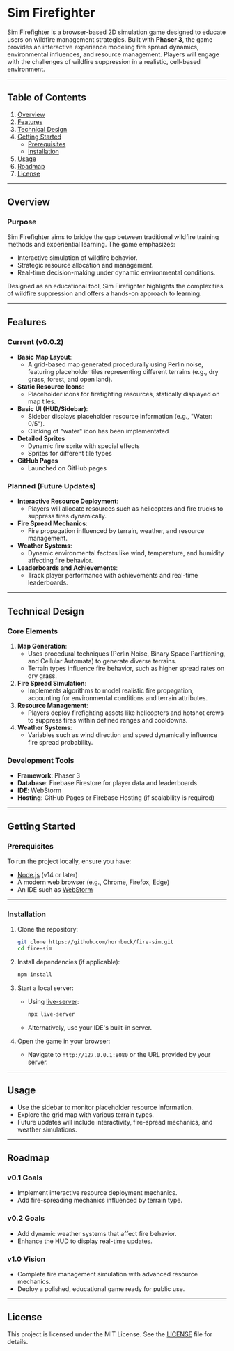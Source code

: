 # **Sim Firefighter**

Sim Firefighter is a browser-based 2D simulation game designed to educate users on wildfire management strategies. Built with **Phaser 3**, the game provides an interactive experience modeling fire spread dynamics, environmental influences, and resource management. Players will engage with the challenges of wildfire suppression in a realistic, cell-based environment.

---

## **Table of Contents**

1. [Overview](#overview)
2. [Features](#features)
3. [Technical Design](#technical-design)
4. [Getting Started](#getting-started)
    - [Prerequisites](#prerequisites)
    - [Installation](#installation)
5. [Usage](#usage)
6. [Roadmap](#roadmap)
7. [License](#license)

---

## **Overview**

### **Purpose**

Sim Firefighter aims to bridge the gap between traditional wildfire training methods and experiential learning. The game emphasizes:

- Interactive simulation of wildfire behavior.
- Strategic resource allocation and management.
- Real-time decision-making under dynamic environmental conditions.

Designed as an educational tool, Sim Firefighter highlights the complexities of wildfire suppression and offers a hands-on approach to learning.

---

## **Features**

### **Current (v0.0.2)**

- **Basic Map Layout**:
    - A grid-based map generated procedurally using Perlin noise, featuring placeholder tiles representing different terrains (e.g., dry grass, forest, and open land).
- **Static Resource Icons**:
    - Placeholder icons for firefighting resources, statically displayed on map tiles.
- **Basic UI (HUD/Sidebar)**:
    - Sidebar displays placeholder resource information (e.g., "Water: 0/5").
    - Clicking of "water" icon has been implementated
- **Detailed Sprites**
    - Dynamic fire sprite with special effects
    - Sprites for different tile types
- **GitHub Pages**
    - Launched on GitHub pages
  


### **Planned (Future Updates)**

- **Interactive Resource Deployment**:
    - Players will allocate resources such as helicopters and fire trucks to suppress fires dynamically.
- **Fire Spread Mechanics**:
    - Fire propagation influenced by terrain, weather, and resource management.
- **Weather Systems**:
    - Dynamic environmental factors like wind, temperature, and humidity affecting fire behavior.
- **Leaderboards and Achievements**:
    - Track player performance with achievements and real-time leaderboards.

---

## **Technical Design**

### **Core Elements**

1. **Map Generation**:
    - Uses procedural techniques (Perlin Noise, Binary Space Partitioning, and Cellular Automata) to generate diverse terrains.
    - Terrain types influence fire behavior, such as higher spread rates on dry grass.
2. **Fire Spread Simulation**:
    - Implements algorithms to model realistic fire propagation, accounting for environmental conditions and terrain attributes.
3. **Resource Management**:
    - Players deploy firefighting assets like helicopters and hotshot crews to suppress fires within defined ranges and cooldowns.
4. **Weather Systems**:
    - Variables such as wind direction and speed dynamically influence fire spread probability.

### **Development Tools**

- **Framework**: Phaser 3
- **Database**: Firebase Firestore for player data and leaderboards
- **IDE**: WebStorm
- **Hosting**: GitHub Pages or Firebase Hosting (if scalability is required)

---

## **Getting Started**

### **Prerequisites**

To run the project locally, ensure you have:

- [Node.js](https://nodejs.org) (v14 or later)
- A modern web browser (e.g., Chrome, Firefox, Edge)
- An IDE such as [WebStorm](https://www.jetbrains.com/webstorm/)

---

### **Installation**

1. Clone the repository:

   ```bash
   git clone https://github.com/hornbuck/fire-sim.git
   cd fire-sim
   ```

2. Install dependencies (if applicable):

   ```bash
   npm install
   ```

3. Start a local server:
    - Using [live-server](https://www.npmjs.com/package/live-server):

      ```bash
      npx live-server
      ```

    - Alternatively, use your IDE's built-in server.

4. Open the game in your browser:
    - Navigate to `http://127.0.0.1:8080` or the URL provided by your server.

---

## **Usage**

- Use the sidebar to monitor placeholder resource information.
- Explore the grid map with various terrain types.
- Future updates will include interactivity, fire-spread mechanics, and weather simulations.

---

## **Roadmap**

### **v0.1 Goals**

- Implement interactive resource deployment mechanics.
- Add fire-spreading mechanics influenced by terrain type.

### **v0.2 Goals**

- Add dynamic weather systems that affect fire behavior.
- Enhance the HUD to display real-time updates.

### **v1.0 Vision**

- Complete fire management simulation with advanced resource mechanics.
- Deploy a polished, educational game ready for public use.

---

## **License**

This project is licensed under the MIT License. See the [LICENSE](LICENSE) file for details.
